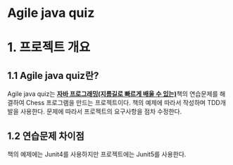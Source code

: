 Agile java quiz
==============
# 1. 프로젝트 개요
## 1.1 Agile java quiz란?
Agile java quiz는 [**자바 프로그래밍(지름길로 빠르게 배울 수 있는)**](http://www.kyobobook.co.kr/product/detailViewKor.laf?ejkGb=KOR&mallGb=KOR&barcode=9788909111911)책의 연습문제를 해결하여 Chess 프로그램을 만드는 프로젝트이다. 책의 예제에 따라서 작성하며 TDD개발을 사용한다. 문제에 따라서 프로젝트의 요구사항을 점차 수정한다.
## 1.2 연습문제 차이점
책의 예제에는 Junit4를 사용하지만 프로젝트에는 Junit5를 사용한다.
